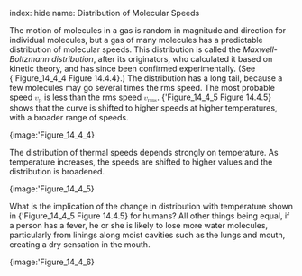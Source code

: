 index: hide
name: Distribution of Molecular Speeds

The motion of molecules in a gas is random in magnitude and direction for individual molecules, but a gas of many molecules has a predictable distribution of molecular speeds. This distribution is called the  *Maxwell-Boltzmann distribution*, after its originators, who calculated it based on kinetic theory, and has since been confirmed experimentally. (See {'Figure_14_4_4 Figure 14.4.4}.) The distribution has a long tail, because a few molecules may go several times the rms speed. The most probable speed <math xmlns:q="http://cnx.rice.edu/qml/1.0" xmlns:m="http://www.w3.org/1998/Math/MathML" xmlns:md="http://cnx.rice.edu/mdml" xmlns="http://cnx.rice.edu/cnxml"><semantics><mrow><mrow><msub><mi>v</mi><mrow><mtext>p</mtext></mrow></msub></mrow><mrow/></mrow><annotation encoding="StarMath 5.0"> size 12&#123;v rSub &#123; size 8&#123;p&#125; &#125; &#125; &#123;&#125;</annotation></semantics></math> is less than the rms speed <math xmlns:q="http://cnx.rice.edu/qml/1.0" xmlns:m="http://www.w3.org/1998/Math/MathML" xmlns:md="http://cnx.rice.edu/mdml" xmlns="http://cnx.rice.edu/cnxml"><semantics><mrow><mrow><msub><mi>v</mi><mrow><mtext>rms</mtext></mrow></msub></mrow><mrow/></mrow><annotation encoding="StarMath 5.0"> size 12&#123;v rSub &#123; size 8&#123;&quot;rms&quot;&#125; &#125; &#125; &#123;&#125;</annotation></semantics></math>. {'Figure_14_4_5 Figure 14.4.5} shows that the curve is shifted to higher speeds at higher temperatures, with a broader range of speeds.


{image:'Figure_14_4_4}
        

The distribution of thermal speeds depends strongly on temperature. As temperature increases, the speeds are shifted to higher values and the distribution is broadened.


{image:'Figure_14_4_5}
        

What is the implication of the change in distribution with temperature shown in {'Figure_14_4_5 Figure 14.4.5} for humans? All other things being equal, if a person has a fever, he or she is likely to lose more water molecules, particularly from linings along moist cavities such as the lungs and mouth, creating a dry sensation in the mouth.


{image:'Figure_14_4_6}
        
